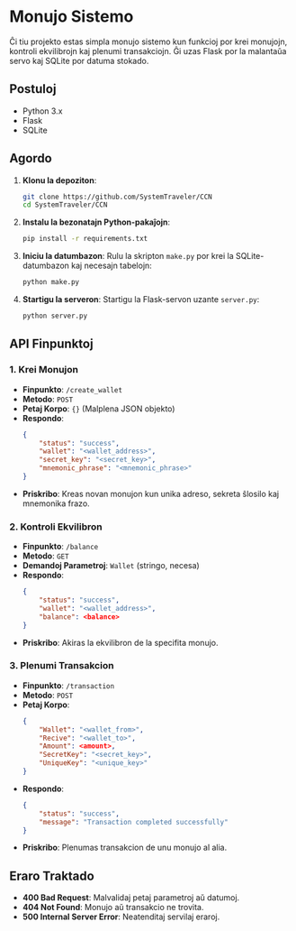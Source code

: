 # Monujo Sistemo

Ĉi tiu projekto estas simpla monujo sistemo kun funkcioj por krei monujojn, kontroli ekvilibrojn kaj plenumi transakciojn. Ĝi uzas Flask por la malantaŭa servo kaj SQLite por datuma stokado.

## Postuloj

- Python 3.x
- Flask
- SQLite

## Agordo

1. **Klonu la depoziton**:
    ```bash
    git clone https://github.com/SystemTraveler/CCN
    cd SystemTraveler/CCN
    ```

2. **Instalu la bezonatajn Python-pakaĵojn**:
    ```bash
    pip install -r requirements.txt
    ```

3. **Iniciu la datumbazon**:
    Rulu la skripton `make.py` por krei la SQLite-datumbazon kaj necesajn tabelojn:
    ```bash
    python make.py
    ```

4. **Startigu la serveron**:
    Startigu la Flask-servon uzante `server.py`:
    ```bash
    python server.py
    ```

## API Finpunktoj

### 1. Krei Monujon

- **Finpunkto**: `/create_wallet`
- **Metodo**: `POST`
- **Petaj Korpo**: `{}` (Malplena JSON objekto)
- **Respondo**:
    ```json
    {
        "status": "success",
        "wallet": "<wallet_address>",
        "secret_key": "<secret_key>",
        "mnemonic_phrase": "<mnemonic_phrase>"
    }
    ```
- **Priskribo**: Kreas novan monujon kun unika adreso, sekreta ŝlosilo kaj mnemonika frazo.

### 2. Kontroli Ekvilibron

- **Finpunkto**: `/balance`
- **Metodo**: `GET`
- **Demandoj Parametroj**: `Wallet` (stringo, necesa)
- **Respondo**:
    ```json
    {
        "status": "success",
        "wallet": "<wallet_address>",
        "balance": <balance>
    }
    ```
- **Priskribo**: Akiras la ekvilibron de la specifita monujo.

### 3. Plenumi Transakcion

- **Finpunkto**: `/transaction`
- **Metodo**: `POST`
- **Petaj Korpo**:
    ```json
    {
        "Wallet": "<wallet_from>",
        "Recive": "<wallet_to>",
        "Amount": <amount>,
        "SecretKey": "<secret_key>",
        "UniqueKey": "<unique_key>"
    }
    ```
- **Respondo**:
    ```json
    {
        "status": "success",
        "message": "Transaction completed successfully"
    }
    ```
- **Priskribo**: Plenumas transakcion de unu monujo al alia.

## Eraro Traktado

- **400 Bad Request**: Malvalidaj petaj parametroj aŭ datumoj.
- **404 Not Found**: Monujo aŭ transakcio ne trovita.
- **500 Internal Server Error**: Neatenditaj servilaj eraroj.
